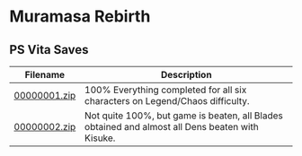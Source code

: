 # Muramasa Rebirth

## PS Vita Saves

| Filename | Description |
|----------|-------------|
| [00000001.zip](00000001.zip) | 100% Everything completed for all six characters on Legend/Chaos difficulty.  |
| [00000002.zip](00000002.zip) | Not quite 100%, but game is beaten, all Blades obtained and almost all Dens beaten with Kisuke.  |
